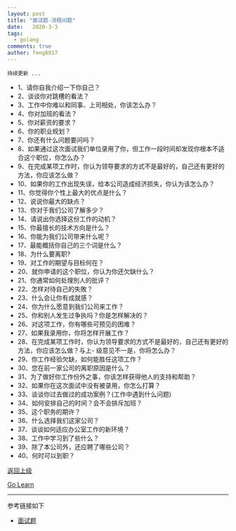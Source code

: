 ```yaml
---
layout: post
title: "面试题-流程问题"
date:   2020-3-3
tags: 
  - golang
comments: true
author: feng6917
---
```


`持续更新 ...`

<!-- more -->

- 1、请你自我介绍一下你自己？
- 2、谈谈你对跳槽的看法？
- 3、工作中你难以和同事、上司相处，你该怎么办？
- 4、你对加班的看法？
- 5、你对薪资的要求？
- 6、你的职业规划？
- 7、你还有什么问题要问吗？
- 8、如果通过这次面试我们单位录用了你，但工作一段时间却发现你根本不适合这个职位，你怎么办？
- 9、在完成某项工作时，你认为领导要求的方式不是最好的，自己还有更好的方法，你应该怎么做？
- 10、如果你的工作出现失误，给本公司造成经济损失，你认为该怎么办？
- 11、你觉得你个性上最大的优点是什么？
- 12、说说你最大的缺点？
- 13、你对于我们公司了解多少？
- 14、请说出你选择这份工作的动机？
- 15、你最擅长的技术方向是什么？
- 16、你能为我们公司带来什么呢？
- 17、最能概括你自己的三个词是什么？
- 18、为什么要离职?
- 19、对工作的期望与目标何在？
- 20、就你申请的这个职位，你认为你还欠缺什么？
- 21、你通常如何处理別人的批评？
- 22、怎样对待自己的失敗？
- 23、什么会让你有成就感？
- 24、你为什么愿意到我们公司来工作？
- 25、你和别人发生过争执吗？你是怎样解决的？
- 26、对这项工作，你有哪些可预见的困难？
- 27、如果我录用你，你将怎样开展工作？
- 28、在完成某项工作时，你认为领导要求的方式不是最好的，自己还有更好的方法，你应该怎么做？与上- 级意见不一是，你将怎么办？
- 29、你工作经验欠缺，如何能胜任这项工作？
- 30、您在前一家公司的离职原因是什么？
- 31、为了做好你工作份外之事，你该怎样获得他人的支持和帮助？
- 32、如果你在这次面试中没有被录用，你怎么打算？
- 33、谈谈你过去做过的成功案例？(工作中遇到什么问题)
- 34、如何安排自己的时间？会不会排斥加班？
- 35、这个职务的期许？
- 36、什么选择我们这家公司？
- 37、谈谈如何适应办公室工作的新环境？
- 38、工作中学习到了些什么？
- 39、除了本公司外，还应聘了哪些公司？
- 40、何时可以到职？

[返回上级](https://feng6917.github.io/language-golang/#面试题)

[Go Learn](https://feng6917.github.io/language-golang/#目录)

---
参考链接如下

- [面试题](http://mian.topgoer.com/)

